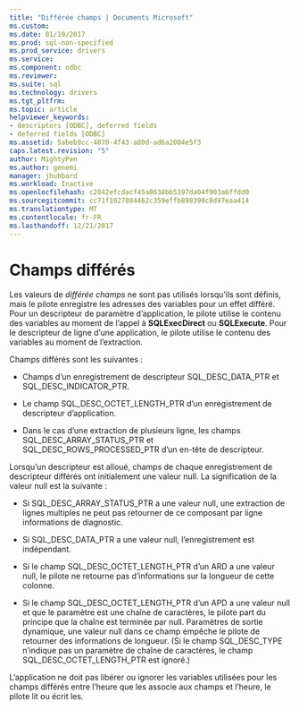 ```yaml
---
title: "Différée champs | Documents Microsoft"
ms.custom: 
ms.date: 01/19/2017
ms.prod: sql-non-specified
ms.prod_service: drivers
ms.service: 
ms.component: odbc
ms.reviewer: 
ms.suite: sql
ms.technology: drivers
ms.tgt_pltfrm: 
ms.topic: article
helpviewer_keywords:
- descriptors [ODBC], deferred fields
- deferred fields [ODBC]
ms.assetid: 5abeb9cc-4070-4f43-a80d-ad6a2004e5f3
caps.latest.revision: "5"
author: MightyPen
ms.author: genemi
manager: jhubbard
ms.workload: Inactive
ms.openlocfilehash: c2042efcdacf45a8638bb5197da04f903a6ffdd0
ms.sourcegitcommit: cc71f1027884462c359effb898390c8d97eaa414
ms.translationtype: MT
ms.contentlocale: fr-FR
ms.lasthandoff: 12/21/2017
---
```

# <a name="deferred-fields"></a>Champs différés
Les valeurs de *différée champs* ne sont pas utilisés lorsqu’ils sont définis, mais le pilote enregistre les adresses des variables pour un effet différé. Pour un descripteur de paramètre d’application, le pilote utilise le contenu des variables au moment de l’appel à **SQLExecDirect** ou **SQLExecute**. Pour le descripteur de ligne d’une application, le pilote utilise le contenu des variables au moment de l’extraction.  
  
 Champs différés sont les suivantes :  
  
-   Champs d’un enregistrement de descripteur SQL_DESC_DATA_PTR et SQL_DESC_INDICATOR_PTR.  
  
-   Le champ SQL_DESC_OCTET_LENGTH_PTR d’un enregistrement de descripteur d’application.  
  
-   Dans le cas d’une extraction de plusieurs ligne, les champs SQL_DESC_ARRAY_STATUS_PTR et SQL_DESC_ROWS_PROCESSED_PTR d’un en-tête de descripteur.  
  
 Lorsqu’un descripteur est alloué, champs de chaque enregistrement de descripteur différés ont initialement une valeur null. La signification de la valeur null est la suivante :  
  
-   Si SQL_DESC_ARRAY_STATUS_PTR a une valeur null, une extraction de lignes multiples ne peut pas retourner de ce composant par ligne informations de diagnostic.  
  
-   Si SQL_DESC_DATA_PTR a une valeur null, l’enregistrement est indépendant.  
  
-   Si le champ SQL_DESC_OCTET_LENGTH_PTR d’un ARD a une valeur null, le pilote ne retourne pas d’informations sur la longueur de cette colonne.  
  
-   Si le champ SQL_DESC_OCTET_LENGTH_PTR d’un APD a une valeur null et que le paramètre est une chaîne de caractères, le pilote part du principe que la chaîne est terminée par null. Paramètres de sortie dynamique, une valeur null dans ce champ empêche le pilote de retourner des informations de longueur. (Si le champ SQL_DESC_TYPE n’indique pas un paramètre de chaîne de caractères, le champ SQL_DESC_OCTET_LENGTH_PTR est ignoré.)  
  
 L’application ne doit pas libérer ou ignorer les variables utilisées pour les champs différés entre l’heure que les associe aux champs et l’heure, le pilote lit ou écrit les.
